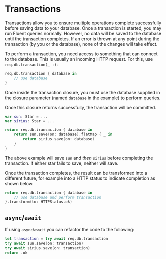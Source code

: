 # Transactions

Transactions allow you to ensure multiple operations complete successfully before saving data to your database. 
Once a transaction is started, you may run Fluent queries normally. However, no data will be saved to the database until the transaction completes. 
If an error is thrown at any point during the transaction (by you or the database), none of the changes will take effect.

To perform a transaction, you need access to something that can connect to the database. This is usually an incoming HTTP request. For this, use `req.db.transaction(_ :)`:
```swift
req.db.transaction { database in
    // use database
}
```
Once inside the transaction closure, you must use the database supplied in the closure parameter (named `database` in the example) to perform queries.

Once this closure returns successfully, the transaction will be committed.
```swift
var sun: Star = ...
var sirius: Star = ...

return req.db.transaction { database in
    return sun.save(on: database).flatMap { _ in
        return sirius.save(on: database)
    }
}
```
The above example will save `sun` and *then* `sirius` before completing the transaction. If either star fails to save, neither will save.

Once the transaction completes, the result can be transformed into a different future, for example into a HTTP status to indicate completion as shown below:
```swift
return req.db.transaction { database in
    // use database and perform transaction
}.transform(to: HTTPStatus.ok)
```

## `async`/`await`

If using `async`/`await` you can refactor the code to the following:

```swift
let transaction = try await req.db.transaction
try await sun.save(on: transaction)
try await sirius.save(on: transaction)
return .ok
```